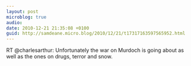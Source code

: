 ```yaml
---
layout: post
microblog: true
audio: 
date: 2010-12-21 21:35:08 +0100
guid: http://samdeane.micro.blog/2010/12/21/t17317163597565952.html
---
```

RT @charlesarthur: Unfortunately the war on Murdoch is going about as well as the ones on drugs, terror and snow.
